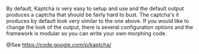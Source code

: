 By default, Kaptcha is very easy to setup and use and the default output produces a captcha that should be fairly hard to bust. The captcha's it produces by default look very similar to the one above. If you would like to change the look of the output, there is several configuration options and the framework is modular so you can write your own morphing code.

@See https://code.google.com/p/kaptcha/